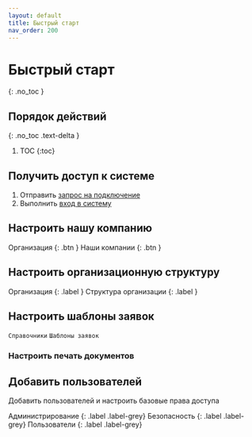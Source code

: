 ```yaml
---
layout: default
title: Быстрый старт
nav_order: 200
---
```


# Быстрый старт
{: .no_toc }

## Порядок действий
{: .no_toc .text-delta }

1. TOC
{:toc}

## Получить доступ к системе
1. Отправить [запрос на подключение](https://arctl.ru/contact-us/?theme=Запрос%20на%20подключение)
2. Выполнить [вход в систему](/docs/guide/siginin.md)

## Настроить нашу компанию
Организация {: .btn }
Наши компании {: .btn }

## Настроить организационную структуру
Организация {: .label } Структура организации {: .label }

## Настроить шаблоны заявок
`Справочники` `Шаблоны заявок`

### Настроить печать документов

## Добавить пользователей
Добавить пользователей и настроить базовые права доступа

Администрирование
{: .label .label-grey}
Безопасность
{: .label .label-grey}
Пользователи
{: .label .label-grey}
